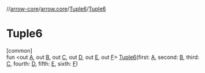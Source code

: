 //[arrow-core](../../../index.md)/[arrow.core](../index.md)/[Tuple6](index.md)/[Tuple6](-tuple6.md)

# Tuple6

[common]\
fun &lt;out [A](index.md), out [B](index.md), out [C](index.md), out [D](index.md), out [E](index.md), out [F](index.md)&gt; [Tuple6](-tuple6.md)(first: [A](index.md), second: [B](index.md), third: [C](index.md), fourth: [D](index.md), fifth: [E](index.md), sixth: [F](index.md))
